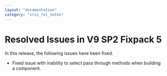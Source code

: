 ```yaml
---
layout: "documentation"
category: "iris_rel_notes"
---
```

                         

Resolved Issues in V9 SP2 Fixpack 5
===================================

In this release, the following issues have been fixed.

* Fixed issue with inability to select pass through methods when building a component.
